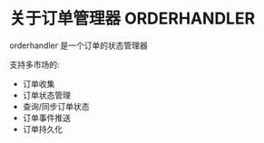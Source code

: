 # 关于订单管理器 ORDERHANDLER


orderhandler 是一个订单的状态管理器


支持多市场的:

- 订单收集
- 订单状态管理
- 查询/同步订单状态
- 订单事件推送
- 订单持久化